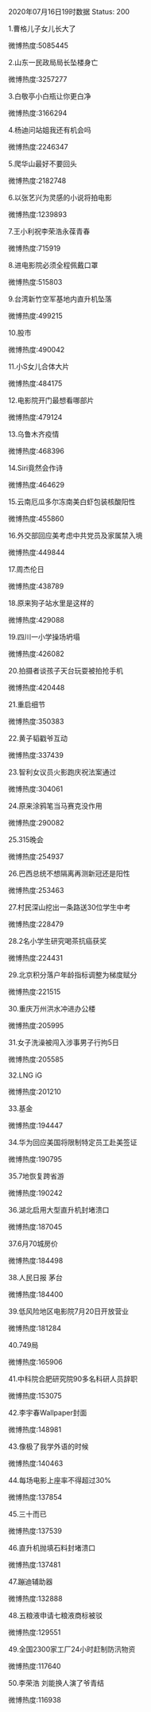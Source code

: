 2020年07月16日19时数据
Status: 200

1.曹格儿子女儿长大了

微博热度:5085445

2.山东一民政局局长坠楼身亡

微博热度:3257277

3.白敬亭小白瓶让你更白净

微博热度:3166294

4.杨迪问站姐我还有机会吗

微博热度:2246347

5.爬华山最好不要回头

微博热度:2182748

6.以张艺兴为灵感的小说将拍电影

微博热度:1239893

7.王小利祝李荣浩永葆青春

微博热度:715919

8.进电影院必须全程佩戴口罩

微博热度:515803

9.台湾新竹空军基地内直升机坠落

微博热度:499215

10.股市

微博热度:490042

11.小S女儿合体大片

微博热度:484175

12.电影院开门最想看哪部片

微博热度:479124

13.乌鲁木齐疫情

微博热度:468396

14.Siri竟然会作诗

微博热度:464629

15.云南厄瓜多尔冻南美白虾包装核酸阳性

微博热度:455860

16.外交部回应美考虑中共党员及家属禁入境

微博热度:449844

17.周杰伦日

微博热度:438789

18.原来狗子站水里是这样的

微博热度:429088

19.四川一小学操场坍塌

微博热度:426082

20.拍摄者谈孩子天台玩耍被拍抢手机

微博热度:420448

21.重启细节

微博热度:350383

22.黄子韬戳爷互动

微博热度:337439

23.智利女议员火影跑庆祝法案通过

微博热度:304061

24.原来涂鸦笔当马赛克没作用

微博热度:290082

25.315晚会

微博热度:254937

26.巴西总统不想隔离再测新冠还是阳性

微博热度:253463

27.村民深山挖出一条路送30位学生中考

微博热度:228479

28.2名小学生研究喝茶抗癌获奖

微博热度:224431

29.北京积分落户年龄指标调整为梯度赋分

微博热度:221515

30.重庆万州洪水冲进办公楼

微博热度:205995

31.女子洗澡被闯入涉事男子行拘5日

微博热度:205585

32.LNG iG

微博热度:201210

33.基金

微博热度:194447

34.华为回应美国将限制特定员工赴美签证

微博热度:190795

35.7地恢复跨省游

微博热度:190242

36.湖北启用大型直升机封堵溃口

微博热度:187045

37.6月70城房价

微博热度:184498

38.人民日报 茅台

微博热度:184400

39.低风险地区电影院7月20日开放营业

微博热度:181284

40.749局

微博热度:165906

41.中科院合肥研究院90多名科研人员辞职

微博热度:153075

42.李宇春Wallpaper封面

微博热度:148981

43.像极了我学外语的时候

微博热度:140463

44.每场电影上座率不得超过30%

微博热度:137854

45.三十而已

微博热度:137539

46.直升机抛填石料封堵溃口

微博热度:137481

47.蹦迪辅助器

微博热度:132888

48.五粮液申请七粮液商标被驳

微博热度:129551

49.全国2300家工厂24小时赶制防汛物资

微博热度:117640

50.李荣浩 刘能换人演了爷青结

微博热度:116938

